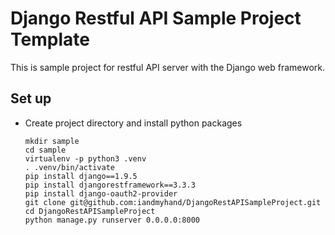 # Django Restful API Sample Project Template
This is sample project for restful API server with the Django web framework.

## Set up
- Create project directory and install python packages

    ```
    mkdir sample
    cd sample
    virtualenv -p python3 .venv
    . .venv/bin/activate
    pip install django==1.9.5
    pip install djangorestframework==3.3.3
    pip install django-oauth2-provider
    git clone git@github.com:iandmyhand/DjangoRestAPISampleProject.git
    cd DjangoRestAPISampleProject
    python manage.py runserver 0.0.0.0:8000
    ```
